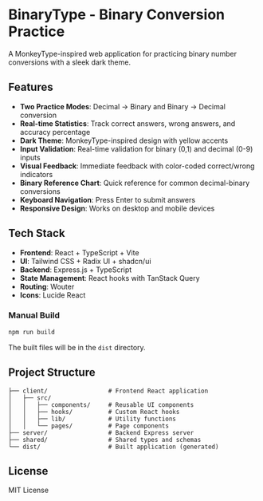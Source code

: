 # BinaryType - Binary Conversion Practice

A MonkeyType-inspired web application for practicing binary number conversions with a sleek dark theme.

## Features

- **Two Practice Modes**: Decimal → Binary and Binary → Decimal conversion
- **Real-time Statistics**: Track correct answers, wrong answers, and accuracy percentage
- **Dark Theme**: MonkeyType-inspired design with yellow accents
- **Input Validation**: Real-time validation for binary (0,1) and decimal (0-9) inputs
- **Visual Feedback**: Immediate feedback with color-coded correct/wrong indicators
- **Binary Reference Chart**: Quick reference for common decimal-binary conversions
- **Keyboard Navigation**: Press Enter to submit answers
- **Responsive Design**: Works on desktop and mobile devices

## Tech Stack

- **Frontend**: React + TypeScript + Vite
- **UI**: Tailwind CSS + Radix UI + shadcn/ui
- **Backend**: Express.js + TypeScript
- **State Management**: React hooks with TanStack Query
- **Routing**: Wouter
- **Icons**: Lucide React


### Manual Build

```bash
npm run build
```

The built files will be in the `dist` directory.

## Project Structure

```
├── client/                 # Frontend React application
│   ├── src/
│   │   ├── components/     # Reusable UI components
│   │   ├── hooks/          # Custom React hooks
│   │   ├── lib/            # Utility functions
│   │   └── pages/          # Page components
├── server/                 # Backend Express server
├── shared/                 # Shared types and schemas
└── dist/                   # Built application (generated)
```

## License

MIT License
